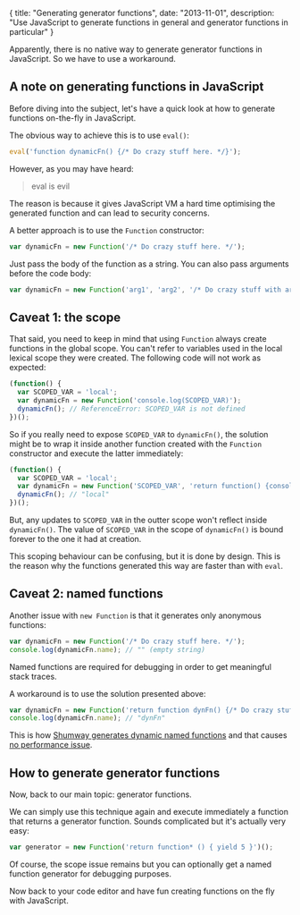 {
  title: "Generating generator functions",
  date: "2013-11-01",
  description: "Use JavaScript to generate functions in general and generator functions in particular"
}

Apparently, there is no native way to generate generator functions in JavaScript. So we have to use a workaround.

## A note on generating functions in JavaScript

Before diving into the subject, let's have a quick look at how to generate functions on-the-fly in JavaScript.

The obvious way to achieve this is to use `eval()`:
```javascript
eval('function dynamicFn() {/* Do crazy stuff here. */}');
```

However, as you may have heard:
> eval is evil

The reason is because it gives JavaScript VM a hard time optimising the generated function and can lead to security concerns.

A better approach is to use the `Function` constructor:
```javascript
var dynamicFn = new Function('/* Do crazy stuff here. */');
```

Just pass the body of the function as a string. You can also pass arguments before the code body:
```javascript
var dynamicFn = new Function('arg1', 'arg2', '/* Do crazy stuff with arg1 and arg2. */');
```

## Caveat 1: the scope

That said, you need to keep in mind that using `Function` always create functions in the global scope. You can't refer to variables used in the local lexical scope they were created. The following code will not work as expected:
```javascript
(function() {
  var SCOPED_VAR = 'local';
  var dynamicFn = new Function('console.log(SCOPED_VAR)');
  dynamicFn(); // ReferenceError: SCOPED_VAR is not defined
})();
```

So if you really need to expose `SCOPED_VAR` to `dynamicFn()`, the solution might be to wrap it inside another function created with the `Function` constructor and execute the latter immediately:
```javascript
(function() {
  var SCOPED_VAR = 'local';
  var dynamicFn = new Function('SCOPED_VAR', 'return function() {console.log(SCOPED_VAR)}')(SCOPED_VAR);
  dynamicFn(); // "local"
})();
```

But, any updates to `SCOPED_VAR` in the outter scope won't reflect inside `dynamicFn()`. The value of `SCOPED_VAR` in the scope of `dynamicFn()` is bound forever to the one it had at creation.

This scoping behaviour can be confusing, but it is done by design. This is the reason why the functions generated this way are faster than with `eval`.

## Caveat 2: named functions

Another issue with `new Function` is that it generates only anonymous functions:
```javascript
var dynamicFn = new Function('/* Do crazy stuff here. */');
console.log(dynamicFn.name); // "" (empty string)
```

Named functions are required for debugging in order to get meaningful stack traces.

A workaround is to use the solution presented above:
```javascript
var dynamicFn = new Function('return function dynFn() {/* Do crazy stuff here. */}')();
console.log(dynamicFn.name); // "dynFn"
```

This is how [Shumway generates dynamic named functions](https://github.com/mbebenita/shumway/blob/master/src/avm2/runtime.js#L1384) and that causes [no performance issue](https://github.com/mozilla/shumway/issues/287#issuecomment-17507860).

## How to generate generator functions

Now, back to our main topic: generator functions.

We can simply use this technique again and execute immediately a function that returns a generator function. Sounds complicated but it's actually very easy:
```javascript
var generator = new Function('return function* () { yield 5 }')();
```

Of course, the scope issue remains but you can optionally get a named function generator for debugging purposes.

Now back to your code editor and have fun creating functions on the fly with JavaScript.
